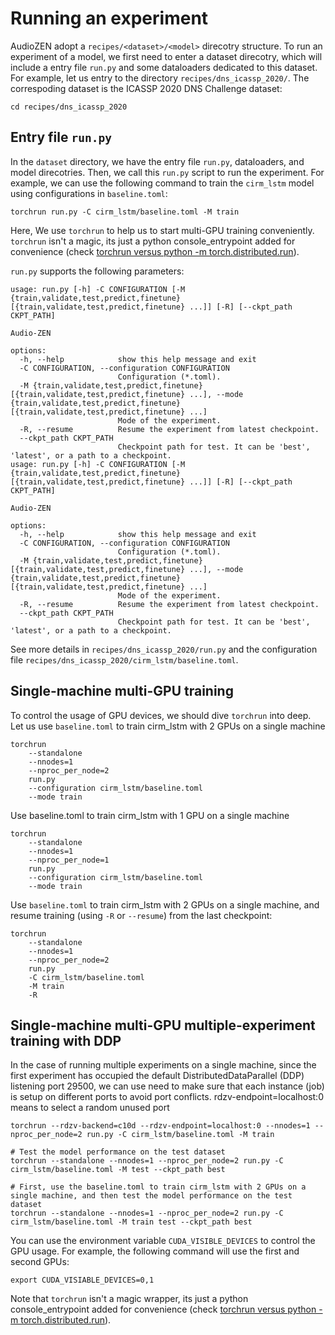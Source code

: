 # Running an experiment

AudioZEN adopt a `recipes/<dataset>/<model>` direcotry structure. To run an experiment of a model,
we first need to enter a dataset direcotry, which will include a entry file `run.py` and some dataloaders dedicated to this dataset. For example, let us entry to the directory `recipes/dns_icassp_2020/`. The correspoding dataset is the ICASSP 2020 DNS Challenge dataset:

```shell
cd recipes/dns_icassp_2020
```

## Entry file `run.py`

In the `dataset` directory, we have the entry file `run.py`, dataloaders, and model direcotries.
Then, we call this `run.py` script to run the experiment. For example, we can use the following command to train the `cirm_lstm` model using configurations in `baseline.toml`:

```shell
torchrun run.py -C cirm_lstm/baseline.toml -M train
```

Here, We use `torchrun` to help us to start multi-GPU training conveniently. `torchrun` isn't a magic, its just a python console_entrypoint added for convenience (check [torchrun versus python -m torch.distributed.run](https://pytorch.org/docs/stable/elastic/run.html)).

`run.py` supports the following parameters:

```shell
usage: run.py [-h] -C CONFIGURATION [-M {train,validate,test,predict,finetune} [{train,validate,test,predict,finetune} ...]] [-R] [--ckpt_path CKPT_PATH]

Audio-ZEN

options:
  -h, --help            show this help message and exit
  -C CONFIGURATION, --configuration CONFIGURATION
                        Configuration (*.toml).
  -M {train,validate,test,predict,finetune} [{train,validate,test,predict,finetune} ...], --mode {train,validate,test,predict,finetune} [{train,validate,test,predict,finetune} ...]
                        Mode of the experiment.
  -R, --resume          Resume the experiment from latest checkpoint.
  --ckpt_path CKPT_PATH
                        Checkpoint path for test. It can be 'best', 'latest', or a path to a checkpoint.
usage: run.py [-h] -C CONFIGURATION [-M {train,validate,test,predict,finetune} [{train,validate,test,predict,finetune} ...]] [-R] [--ckpt_path CKPT_PATH]

Audio-ZEN

options:
  -h, --help            show this help message and exit
  -C CONFIGURATION, --configuration CONFIGURATION
                        Configuration (*.toml).
  -M {train,validate,test,predict,finetune} [{train,validate,test,predict,finetune} ...], --mode {train,validate,test,predict,finetune} [{train,validate,test,predict,finetune} ...]
                        Mode of the experiment.
  -R, --resume          Resume the experiment from latest checkpoint.
  --ckpt_path CKPT_PATH
                        Checkpoint path for test. It can be 'best', 'latest', or a path to a checkpoint.
```

See more details in `recipes/dns_icassp_2020/run.py` and the configuration file `recipes/dns_icassp_2020/cirm_lstm/baseline.toml`.

## Single-machine multi-GPU training

To control the usage of GPU devices, we should dive `torchrun` into deep. Let us use `baseline.toml` to train cirm_lstm with 2 GPUs on a single machine

```shell
torchrun
    --standalone
    --nnodes=1
    --nproc_per_node=2
    run.py
    --configuration cirm_lstm/baseline.toml
    --mode train
```

Use baseline.toml to train cirm_lstm with 1 GPU on a single machine

```shell
torchrun
    --standalone
    --nnodes=1
    --nproc_per_node=1
    run.py
    --configuration cirm_lstm/baseline.toml
    --mode train
```

Use `baseline.toml` to train cirm_lstm with 2 GPUs on a single machine, and resume training (using `-R` or `--resume`) from the last checkpoint:

```shell
torchrun
    --standalone
    --nnodes=1
    --nproc_per_node=2
    run.py
    -C cirm_lstm/baseline.toml
    -M train
    -R
```

## Single-machine multi-GPU multiple-experiment training with DDP

In the case of running multiple experiments on a single machine, since the first experiment has occupied the default DistributedDataParallel (DDP) listening port 29500, we can use need to make sure that each instance (job) is setup on different ports to avoid port conflicts. rdzv-endpoint=localhost:0 means to select a random unused port

```shell
torchrun --rdzv-backend=c10d --rdzv-endpoint=localhost:0 --nnodes=1 --nproc_per_node=2 run.py -C cirm_lstm/baseline.toml -M train
```

```shell
# Test the model performance on the test dataset
torchrun --standalone --nnodes=1 --nproc_per_node=2 run.py -C cirm_lstm/baseline.toml -M test --ckpt_path best

# First, use the baseline.toml to train cirm_lstm with 2 GPUs on a single machine, and then test the model performance on the test dataset
torchrun --standalone --nnodes=1 --nproc_per_node=2 run.py -C cirm_lstm/baseline.toml -M train test --ckpt_path best
```

You can use the environment variable `CUDA_VISIBLE_DEVICES` to control the GPU usage. For example, the following command will use the first and second GPUs:

```shell
export CUDA_VISIABLE_DEVICES=0,1
```

Note that `torchrun` isn't a magic wrapper, its just a python console_entrypoint added for convenience (check [torchrun versus python -m torch.distributed.run](https://pytorch.org/docs/stable/elastic/run.html)).

